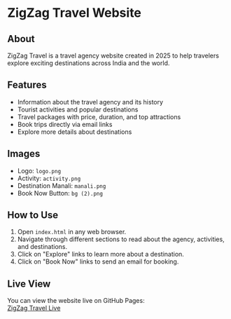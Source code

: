 # ZigZag Travel Website

## About
ZigZag Travel is a travel agency website created in 2025 to help travelers explore exciting destinations across India and the world.

## Features
- Information about the travel agency and its history
- Tourist activities and popular destinations
- Travel packages with price, duration, and top attractions
- Book trips directly via email links
- Explore more details about destinations

## Images
- Logo: `logo.png`
- Activity: `activity.png`
- Destination Manali: `manali.png`
- Book Now Button: `bg (2).png`

## How to Use
1. Open `index.html` in any web browser.
2. Navigate through different sections to read about the agency, activities, and destinations.
3. Click on "Explore" links to learn more about a destination.
4. Click on "Book Now" links to send an email for booking.

## Live View
You can view the website live on GitHub Pages:  
[ZigZag Travel Live](https://harshitrajput139.github.io/Zigzag/)
